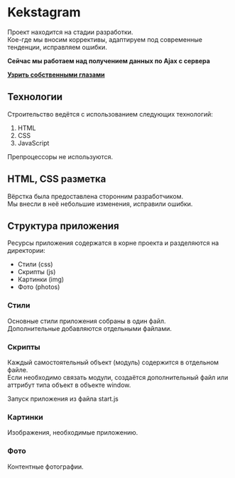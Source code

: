 # Kekstagram

Проект находится на стадии разработки.  
Кое-где мы вносим коррективы, адаптируем под современные тенденции, исправляем ошибки.  

**Сейчас мы работаем над получением данных по Ajax с сервера**
  
**[Узрить собственными глазами](https://oldvirginmary.github.io/kekstagram/)**

## Технологии
Строительство ведётся с использованием следующих технологий:
1. HTML
2. CSS
3. JavaScript
  
Препроцессоры не используются.

## HTML, CSS разметка
Вёрстка была предоставлена сторонним разработчиком.  
Мы внесли в неё небольшие изменения, исправили ошибки.

## Структура приложения
Ресурсы приложения содержатся в корне проекта и разделяются на директории:
* Стили (css)
* Скрипты (js)
* Картинки (img)
* Фото (photos)

### Стили
Основные стили приложения собраны в один файл.  
Дополнительные добавляются отдельными файлами.

### Скрипты
Каждый самостоятельный объект (модуль) содержится в отдельном файле.  
Если необходимо связать модули, создаётся дополнительный файл 
или аттрибут типа объект в объекте window.
  
Запуск приложения из файла start.js

### Картинки
Изображения, необходимые приложению.

### Фото
Контентные фотографии.
